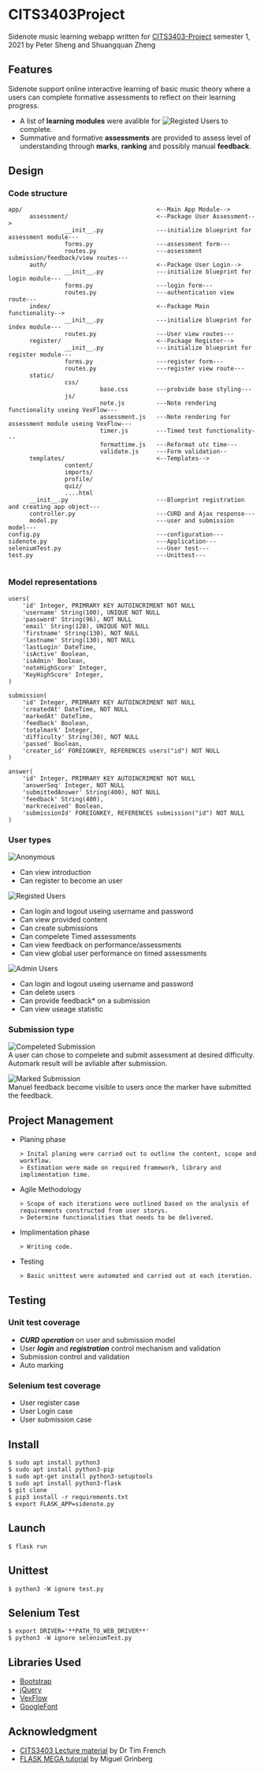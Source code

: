 
# CITS3403Project

Sidenote music learning webapp written for [CITS3403-Project](https://teaching.csse.uwa.edu.au/units/CITS3403/) semester 1, 2021 
by Peter Sheng and Shuangquan Zheng 

## Features
Sidenote support online interactive learning of basic music theory where a users can complete formative assessments to reflect on their learning progress.

- A list of **learning modules** were avalible for ![Registed Users](https://img.shields.io/badge/-User-yellow.svg) to complete. 
- Summative and formative **assessments** are provided to assess level of understanding through **marks**, **ranking** and possibly manual **feedback**. 

## Design 
### Code structure 
```
app/                                      <--Main App Module-->
      assessment/                         <--Package User Assessment-->
                __init__.py               ---initialize blueprint for assessment module---
                forms.py                  ---assessment form---
                routes.py                 ---assessment submission/feedback/view routes---
      auth/                               <--Package User Login-->
                __init__.py               ---initialize blueprint for login module--- 
                forms.py                  ---login form---
                routes.py                 ---authentication view route---
      index/                              <--Package Main functionality-->
                __init__.py               ---initialize blueprint for index module---
                routes.py                 ---User view routes---
      register/                           <--Package Register-->
                __init__.py               ---initialize blueprint for register module---
                forms.py                  ---register form---
                routes.py                 ---register view route---
      static/                             
                css/    
                          base.css        ---probvide base styling---
                js/
                          note.js         ---Note rendering functionality useing VexFlow---
                          assessment.js   ---Note rendering for assessment module useing VexFlow---
                          timer.js        ---Timed test functionality---
                          formattime.js   ---Reformat utc time---
                          validate.js     ---Form validation--
      templates/                          <--Templates-->
                content/                   
                imports/
                profile/
                quiz/
                ....html
      __init__.py                         ---Blueprint registration and creating app object---
      controller.py                       ---CURD and Ajax response---
      model.py                            ---user and submission model---
config.py                                 ---configuration---
sidenote.py                               ---Application---
seleniumTest.py                           ---User test---
test.py                                   ---Unittest---
    
```
### Model representations 
```
users(
    'id' Integer, PRIMRARY KEY AUTOINCRIMENT NOT NULL
    'username' String(100), UNIQUE NOT NULL
    'password' String(96), NOT NULL
    'email' String(128), UNIQUE NOT NULL
    'firstname' String(130), NOT NULL
    'lastname' String(130), NOT NULL
    'lastLogin' DateTime,
    'isActive' Boolean,
    'isAdmin' Boolean,
    'noteHighScore' Integer,
    'KeyHighScore' Integer,
)

submission(
    'id' Integer, PRIMRARY KEY AUTOINCRIMENT NOT NULL
    'createdAt' DateTime, NOT NULL
    'markedAt' DateTime,
    'feedback' Boolean,
    'totalmark' Integer,
    'difficulty' String(30), NOT NULL
    'passed' Boolean,
    'creater_id' FOREIGNKEY, REFERENCES users("id") NOT NULL
)

answer(
    'id' Integer, PRIMRARY KEY AUTOINCRIMENT NOT NULL
    'answerSeq' Integer, NOT NULL
    'submittedAnswer' String(400), NOT NULL
    'feedback' String(400),
    'markreceived' Boolean,
    'submissionId' FOREIGNKEY, REFERENCES submission("id") NOT NULL
)
```
### User types 
![Anonymous](https://img.shields.io/badge/-Anonymous-black.svg)
- Can view introduction 
- Can register to become an user

![Registed Users](https://img.shields.io/badge/-User-yellow.svg)
- Can login and logout useing username and password
- Can view provided content
- Can create submissions 
- Can compelete Timed assessments
- Can view feedback on performance/assessments
- Can view global user performance on timed assessments

![Admin Users](https://img.shields.io/badge/-Admin-blue.svg)
- Can login and logout useing username and password
- Can delete users
- Can provide feedback* on a submission
- Can view useage statistic 

### Submission type 
![Compeleted Submission](https://img.shields.io/badge/Sub-Compeleted-orange.svg)  
A user can chose to compelete and submit assessment at desired difficulty.
Automark result will be avliable after submission. 

![Marked Submission](https://img.shields.io/badge/Sub-Marked-greed.svg)  
Manuel feedback become visible to users once the marker have submitted the feedback. 

## Project Management 

* Planing phase  

      > Inital planing were carried out to outline the content, scope and workflow. 
      > Estimation were made on required framework, library and implimentation time.
      
* Agile Methodology 

      > Scope of each iterations were outlined based on the analysis of requirements constructed from user storys.
      > Determine functionalities that needs to be delivered.

* Implimentation phase

      > Writing code.

* Testing

      > Basic unittest were automated and carried out at each iteration.
## Testing
### Unit test coverage 
- ***CURD operation*** on user and submission model 
- User ***login*** and ***registration*** control mechanism and validation
- Submission control and validation 
- Auto marking 

### Selenium test coverage
- User register case
- User Login case
- User submission case

## Install
```
$ sudo apt install python3
$ sudo apt install python3-pip
$ sudo apt-get install python3-setuptools
$ sudo apt install python3-flask
$ git clone
$ pip3 install -r requirements.txt
$ export FLASK_APP=sidenote.py
```
## Launch
```
$ flask run
```
## Unittest
```
$ python3 -W ignore test.py
```
## Selenium Test
```
$ export DRIVER='**PATH_TO_WEB_DRIVER**'
$ python3 -W ignore seleniumTest.py
```
## Libraries Used
- [Bootstrap](https://getbootstrap.com/)
- [jQuery](https://jquery.com/)
- [VexFlow](https://github.com/0xfe/vexflow)
- [GoogleFont](https://fonts.google.com/specimen/Zilla+Slab#standard-styles)

## Acknowledgment
- [CITS3403 Lecture material](https://teaching.csse.uwa.edu.au/units/CITS3403/) by Dr Tim French
- [FLASK MEGA tutorial](https://blog.miguelgrinberg.com/post/the-flask-mega-tutorial-part-i-hello-world) by Miguel Grinberg
